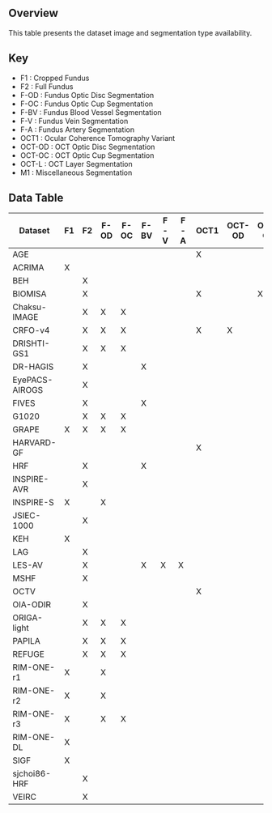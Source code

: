## Overview
This table presents the dataset image and segmentation type availability.

## Key
- F1 : Cropped Fundus
- F2 : Full Fundus
- F-OD : Fundus Optic Disc Segmentation
- F-OC : Fundus Optic Cup Segmentation
- F-BV : Fundus Blood Vessel Segmentation
- F-V : Fundus Vein Segmentation
- F-A : Fundus Artery Segmentation
- OCT1 : Ocular Coherence Tomography Variant
- OCT-OD : OCT Optic Disc Segmentation
- OCT-OC : OCT Optic Cup Segmentation
- OCT-L : OCT Layer Segmentation
- M1 : Miscellaneous Segmentation

## Data Table
| Dataset       |           F1  |           F2  |         F-OD  |         F-OC  |          F-BV |          F-V  |          F-A  |          OCT1 |        OCT-OD |       OCT-OC  |        OCT-L  |            M1 |
| ------------- | ------------- | ------------- | ------------- | ------------- | ------------- | ------------- | ------------- | ------------- | ------------- | ------------- | ------------- | ------------- |
| AGE           |               |               |               |               |               |               |               |       X       |               |               |               |               |
| ACRIMA        |     X         |               |               |               |               |               |               |               |               |               |               |               |
| BEH           |               |       X       |               |               |               |               |               |               |               |               |               |               |
| BIOMISA       |               |       X       |               |               |               |               |               |        X      |               |         X     |         X     |               |
| Chaksu-IMAGE  |               |       X       |      X        |   X           |               |               |               |               |               |               |               |               |
| CRFO-v4       |               |       X       |      X        |   X           |               |               |               |         X     |       X       |               |               |               |
| DRISHTI-GS1   |               |       X       |      X        |   X           |               |               |               |               |               |               |               |               |
| DR-HAGIS      |               |       X       |               |               |         X     |               |               |               |               |               |               |               |
| EyePACS-AIROGS|               |       X       |               |               |               |               |               |               |               |               |               |               |
| FIVES         |               |       X       |               |               |         X     |               |               |               |               |               |               |               |
| G1020         |               |       X       |      X        |   X           |               |               |               |               |               |               |               |               |
| GRAPE         |     X         |       X       |      X        |   X           |               |               |               |               |               |               |               |         X     |
| HARVARD-GF    |               |               |               |               |               |               |               |        X      |               |               |               |         X     |
| HRF           |               |       X       |               |               |         X     |               |               |               |               |               |               |               |
| INSPIRE-AVR   |               |       X       |               |               |               |               |               |               |               |               |               |               |
| INSPIRE-S     |     X         |               |        X      |               |               |               |               |               |               |               |               |               |
| JSIEC-1000    |               |       X       |               |               |               |               |               |               |               |               |               |               |
| KEH           |     X         |               |               |               |               |               |               |               |               |               |               |               |
| LAG           |               |       X       |               |               |               |               |               |               |               |               |               |        X      |
| LES-AV        |               |       X       |               |               |         X     |       X       |        X      |               |               |               |               |               |
| MSHF          |               |       X       |               |               |               |               |               |               |               |               |               |               |
| OCTV          |               |               |               |               |               |               |               |       X       |               |               |               |               |
| OIA-ODIR      |               |       X       |               |               |               |               |               |               |               |               |               |               |
| ORIGA-light   |               |       X       |      X        |   X           |               |               |               |               |               |               |               |               |
| PAPILA        |               |       X       |      X        |   X           |               |               |               |               |               |               |               |               |
| REFUGE        |               |       X       |      X        |   X           |               |               |               |               |               |               |               |               |
| RIM-ONE-r1    |     X         |               |      X        |               |               |               |               |               |               |               |               |               |
| RIM-ONE-r2    |     X         |               |      X        |               |               |               |               |               |               |               |               |               |
| RIM-ONE-r3    |     X         |               |      X        |       X       |               |               |               |               |               |               |               |               |
| RIM-ONE-DL    |     X         |               |               |               |               |               |               |               |               |               |               |               |
| SIGF          |     X         |               |               |               |               |               |               |               |               |               |               |               |
| sjchoi86-HRF  |               |       X       |               |               |               |               |               |               |               |               |               |               |
| VEIRC         |               |       X       |               |               |               |               |               |               |               |               |               |               |
